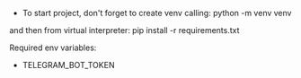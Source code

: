 * To start project, don't forget to create venv calling:
python -m venv venv

and then from virtual interpreter:
pip install -r requirements.txt

Required env variables:
- TELEGRAM_BOT_TOKEN